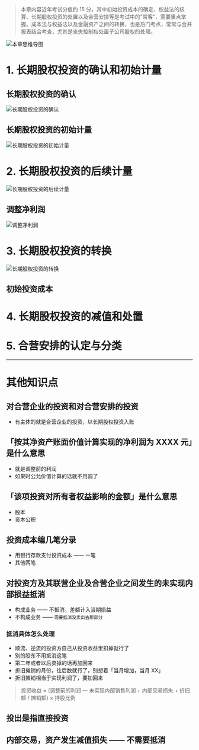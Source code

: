 > 本章内容近年考试分值约 15 分，其中初始投资成本的确定、权益法的核算、长期股权投资的处置以及合营安排等是考试中的“常客”，需要重点掌握。成本法与权益法以及金融资产之间的转换，也是热门考点，常常与合并报表结合考查，尤其是丧失控制权处置子公司股权的处理。 

![][image-1]

# 1. 长期股权投资的确认和初始计量
## 长期股权投资的确认
![][image-2]

## 长期股权投资的初始计量
![][image-3]

# 2. 长期股权投资的后续计量
![][image-4]

## 调整净利润
![][image-5]

# 3. 长期股权投资的转换
![][image-6]

## 初始投资成本

# 4. 长期股权投资的减值和处置


# 5. 合营安排的认定与分类


---- 
# 其他知识点
## 对合营企业的投资和对合营安排的投资
- 有主体的就是合营企业的投资，以长期股权投资入账

## 「按其净资产账面价值计算实现的净利润为 XXXX 元」是什么意思
- 就是调整前的利润
- 如果时公允价值计算的话就不用调了

## 「该项投资对所有者权益影响的金额」是什么意思
- 股本
- 资本公积

## 投资成本编几笔分录
- 用银行存款支付投资成本 —— 一笔
- 其他两笔

## 对投资方及其联营企业及合营企业之间发生的未实现内部损益抵消
- 构成业务 —— 不抵消，差额计入当期损益
- 不构成业务 —— `需要抵消没卖出去那部分`

### 抵消具体怎么处理
- 顺流、逆流的投资方自己从投资收益里扣掉就行了
- 别的股东不用抵消这笔
- 第二年或者以后卖掉的话再加回来
- 折旧摊销的月份，往后数就行了，别想着「当月增加，当月 XX」
- 折旧摊销相当于实现利润了，要加回来
> 投资收益 = (调整前的利润 — 未实现内部销售利润 + 内部交易损失 + 折旧额 / 摊销额) × 持股比例

## 投出是指直接投资


## 内部交易，资产发生减值损失 —— 不需要抵消



[image-1]:	http://pic.yupoo.com/jean0326/HgJfdWDn/cP7f5.jpg "本章思维导图"
[image-2]:	http://pic.yupoo.com/jean0326/HhtXTY5I/QKkZk.png "长期股权投资的确认"
[image-3]:	https://ws4.sinaimg.cn/large/006tNc79gy1fqo7qv1445j31kw2ao4qr.jpg "长期股权投资的初始计量"
[image-4]:	https://ws3.sinaimg.cn/large/006tNc79gy1fqo7qop1dej31kw41ie87.jpg "长期股权投资的后续计量"
[image-5]:	https://ws4.sinaimg.cn/large/006tNc79gy1fqnnd5jhvbj31kw0attdi.jpg "调整净利润"
[image-6]:	https://ws3.sinaimg.cn/large/006tNc79gy1fqp0rbsa4kj31kw0i5th5.jpg "长期股权投资的转换"